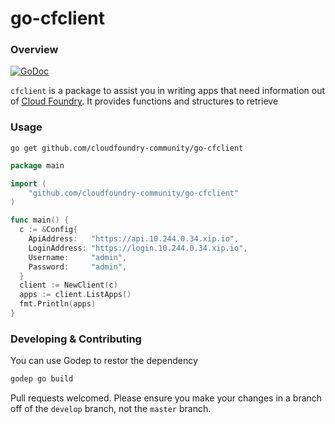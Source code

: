 # go-cfclient

### Overview

[![GoDoc](https://godoc.org/github.com/cloudfoundry-community/go-cfclient?status.png)](https://godoc.org/github.com/cloudfoundry-community/go-cfclient)

`cfclient` is a package to assist you in writing apps that need information out of [Cloud Foundry](http://cloudfoundry.org). It provides functions and structures to retrieve


### Usage

`go get github.com/cloudfoundry-community/go-cfclient`

```go
package main

import (
	"github.com/cloudfoundry-community/go-cfclient"
)

func main() {
  c := &Config{
    ApiAddress:   "https://api.10.244.0.34.xip.io",
    LoginAddress: "https://login.10.244.0.34.xip.io",
    Username:     "admin",
    Password:     "admin",
  }
  client := NewClient(c)
  apps := client.ListApps()
  fmt.Println(apps)
}
```

### Developing & Contributing

You can use Godep to restor the dependency
```bash
godep go build
```

Pull requests welcomed. Please ensure you make your changes in a branch off of the `develop` branch, not the `master` branch.
